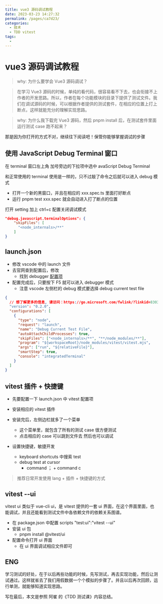 ```yaml
---
title: vue3 源码调试教程
date: 2023-03-23 14:27:32
permalink: /pages/ca7d23/
categories:
  - 技术
  - TDD vitest
tags:
  - 
---
```


# vue3 源码调试教程

> why: 为什么要学会 Vue3 源码调试？

> 在学习 Vue3 源码的时候，单纯的看代码，很容易看不下去，也会衔接不上作者的开发思路。所以，作者在每个功能模块的目录下提供了测试文件。我们在调试源码的时候，可以根据作者提供的测试套件，在相应的位置上打上断点，这样就能充分的理解实现思路。

> why: 为什么我下载完 Vue3 源码，然后 pnpm install 后，在测试套件里面运行测试 case 跑不起来？

那是因为你打开的方式不对，继续往下阅读吧！保管你能够掌握调试的步骤

## 使用 JavaScript Debug Terminal 窗口

在 terminal 窗口左上角 加号旁边的下拉项中选中 avaScript Debug Terminal

和正常使用的 terminal 使用是一样的，只不过敲了命令之后就可以进入 debug 模式

- 打开一个新的黑窗口，并且在相应的 xxx.spec.ts 里面打好断点
- 运行 pnpm test xxx.spec 就会自动进入打了断点的位置

打开 setting 加上 ctrl+c 配置关闭调试模式

```json
"debug.javascript.terminalOptions": {
    "skipFiles": [
      "<node_internals>/**"
    ]
}
```

## launch.json

- 修改 vscode 中的 launch 文件
- 去官网查到配置后，修改
  - 找到 debugger [配置项](https://cn.vitest.dev/guide/debugging.html)
- 配置完成后，只要按下 F5 就可以进入 debugger 模式
  - 注意 vscode 左侧栏的 debug 模式要选择 debug current test file 

```json
{
  // 想了解更多的信息, 请访问：https://go.microsoft.com/fwlink/?linkid=830387
  "version": "0.2.0",
  "configurations": [
    {
      "type": "node",
      "request": "launch",
      "name": "Debug Current Test File",
      "autoAttachChildProcesses": true,
      "skipFiles": ["<node_internals>/**", "**/node_modules/**"],
      "program": "${workspaceRoot}/node_modules/vitest/vitest.mjs",
      "args": ["run", "${relativeFile}"],
      "smartStep": true,
      "console": "integratedTerminal"
    }
  ]
}
```

## vitest 插件 + 快捷键

- 先要配置一下 launch.json 中 vitest 配置项
- 安装相应的 vitest 插件
- 安装完后，左侧边栏就多了一个菜单
  - 这个菜单里，就包含了所有的测试 case 很方便测试
  - 点击相应的 case 可以跳到文件去 然后也可以调试

- 设置快捷键，敏捷开发
  - keyboard shortcuts 中搜索 test
  - debug test at cursor
    - command ； + command c 

> 推荐日常开发使用 lang + 插件 + 快捷键的方式

## vitest --ui

vitest ui 类似于 vue-cli ui，是 vitest 提供的一套 ui 界面，在这个界面里面，也能调试，并且还能看到测试文件中各依赖文件的依赖关系图谱。

- 在 package.json 中配置 scripts "test:ui":"vitest --ui"
- 安装 ui 包
  - pnpm install @vitest/ui
- 配置命令打开 ui 界面
  - 在 ui 界面调试相应文件即可

## ENG

学习测试的好处，在于以后再些功能的时候，先写测试，再去实现功能，然后让测试通过。这样就省去了我们用假数据一个个模拟的步骤了。并且以后再次回顾，运行单测，就能够知道实现思路。

写在最后，本文是参照 阿崔 的《TDD 测试课》内容总结。
